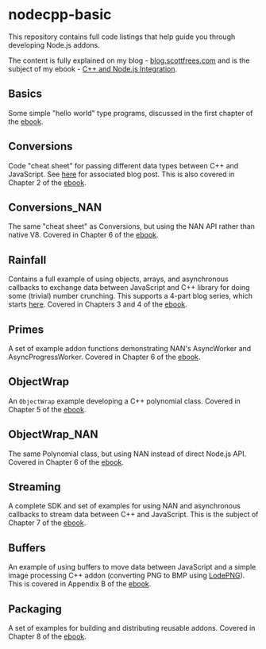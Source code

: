 # nodecpp-basic

This repository contains full code listings that help guide you through developing Node.js addons.

The content is fully explained on my blog - [blog.scottfrees.com](http://blog.scottfrees.com) and is the subject of my ebook - [C++ and Node.js Integration](http://scottfrees.com/ebooks/nodecpp).

## Basics
Some simple "hello world" type programs, discussed in the first chapter of the [ebook](http://scottfrees.com/ebooks/nodecpp).

## Conversions
Code "cheat sheet" for passing different data types between C++ and JavaScript.  See [here](http://blog.scottfrees.com/type-conversions-from-javascript-to-c-in-v8) for associated blog post.  This is also covered in Chapter 2 of the [ebook](http://scottfrees.com/ebooks/nodecpp).

## Conversions_NAN
The same "cheat sheet" as Conversions, but using the NAN API rather than native V8.  Covered in Chapter 6 of the [ebook](http://scottfrees.com/ebooks/nodecpp).

## Rainfall
Contains a full example of using objects, arrays, and asynchronous callbacks to exchange data between JavaScript and C++ library for doing some (trivial) number crunching.  This supports a 4-part blog series, which starts [here](http://blog.scottfrees.com/c-processing-from-node-js).  Covered in Chapters 3 and 4 of the [ebook](http://scottfrees.com/ebooks/nodecpp).

## Primes
A set of example addon functions demonstrating NAN's AsyncWorker and AsyncProgressWorker.  Covered in Chapter 6 of the [ebook](http://scottfrees.com/ebooks/nodecpp).

## ObjectWrap
An `ObjectWrap` example developing a C++ polynomial class.  Covered in Chapter 5 of the [ebook](http://scottfrees.com/ebooks/nodecpp).

## ObjectWrap_NAN
The same Polynomial class, but using NAN instead of direct Node.js API.  Covered in Chapter 6 of the [ebook](http://scottfrees.com/ebooks/nodecpp).

## Streaming
A complete SDK and set of examples for using NAN and asynchronous callbacks to stream data between C++ and JavaScript.  This is the subject of Chapter 7 of the [ebook](http://scottfrees.com/ebooks/nodecpp).

## Buffers
An example of using buffers to move data between JavaScript and a simple image processing C++ addon (converting PNG to BMP using [LodePNG](http://lodev.org/lodepng/)).  This is covered in Appendix B of the [ebook](http://scottfrees.com/ebooks/nodecpp).

## Packaging
A set of examples for building and distributing reusable addons.  Covered in Chapter 8 of the [ebook](http://scottfrees.com/ebooks/nodecpp).
